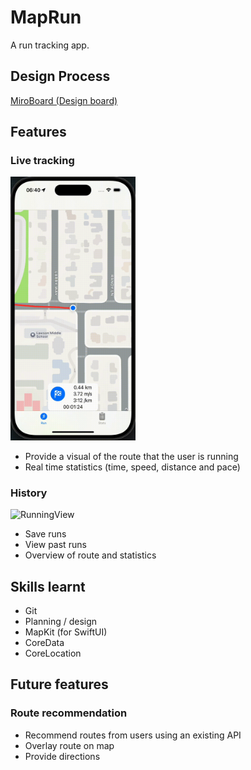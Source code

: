 # MapRun
A run tracking app.

## Design Process
[MiroBoard (Design board)](https://miro.com/app/board/uXjVK6Xezfg=/?share_link_id=106892892998)

## Features

### Live tracking
<img src="https://github.com/IgorVeLa/MapRun/blob/main/Assets/RunningView.gif" alt="RunningView" width="200"/>

* Provide a visual of the route that the user is running
* Real time statistics (time, speed, distance and pace)

### History
<img src="https://github.com/IgorVeLa/MapRun/blob/main/Assets/HistoryView.gif" alt="RunningView" width="200"/>

* Save runs
* View past runs
* Overview of route and statistics

## Skills learnt
* Git
* Planning / design
* MapKit (for SwiftUI)
* CoreData
* CoreLocation

## Future features

### Route recommendation
* Recommend routes from users using an existing API
* Overlay route on map
* Provide directions
